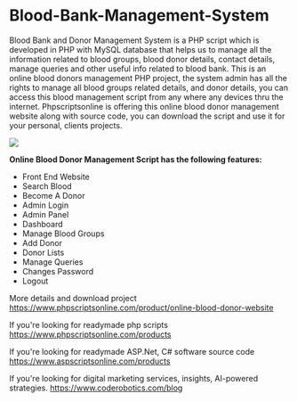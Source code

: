 # Blood-Bank-Management-System
Blood Bank and Donor Management System is a PHP script which is developed in PHP with MySQL database that helps us to manage all the information related to blood groups, blood donor details, contact details, manage queries and other useful info related to blood bank. This is an online blood donors management PHP project, the system admin has all the rights to manage all blood groups related details, and donor details, you can access this blood management script from any where any devices thru the internet. Phpscriptsonline is offering this online blood donor management website along with source code, you can download the script and use it for your personal, clients projects.

<img src="https://www.phpscriptsonline.com/frontend/assets/templates/1740682891_192fccbd17fd7a080c5d.jpg">

<b>Online Blood Donor Management Script has the following features:</b>

<ul>
<li>Front End Website</li>
<li>Search Blood</li>
<li>Become A Donor</li>
<li>Admin Login</li>
<li>Admin Panel</li>
<li>Dashboard</li>
<li>Manage Blood Groups</li>
<li>Add Donor</li>
<li>Donor Lists</li>
<li>Manage Queries</li>
<li>Changes Password</li>
<li>Logout</li>
</ul>

More details and download project
https://www.phpscriptsonline.com/product/online-blood-donor-website

If you're looking for readymade php scripts
https://www.phpscriptsonline.com/products

If you're looking for readymade ASP.Net, C# software source code
https://www.aspscriptsonline.com/products

If you're looking for digital marketing services, insights, AI-powered strategies.
https://www.coderobotics.com/blog
